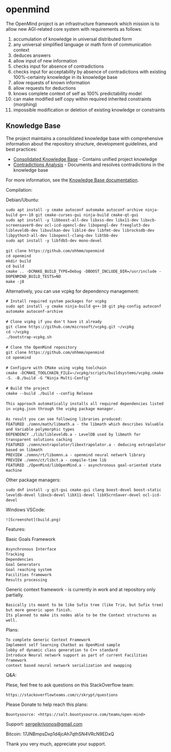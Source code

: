 # openmind

The OpenMind project is an infrastructure framework which mission is to allow new AGI-related core system with requirements as follows:

1. accumulation of knowledge in universal distributed form
1. any universal simplified language or math form of communication context
1. deduces answers
1. allow input of new information
1. checks input for absence of contradictions
1. checks input for acceptability by absence of contradictions with existing 100%-certainty knowledge in its knowledge base
1. allow requests of known information
1. allow requests for deductions
1. knows complete context of self as 100% predictability model
1. can make modified self copy within required inherited constraints (morphing)
1. impossible modification or deletion of existing knowledge or constraints 

## Knowledge Base

The project maintains a consolidated knowledge base with comprehensive information about the repository structure, development guidelines, and best practices:

- [Consolidated Knowledge Base](docs/knowledge_base/consolidated_knowledge_base.pdf) - Contains unified project knowledge
- [Contradictions Analysis](docs/knowledge_base/contradictions.pdf) - Documents and resolves contradictions in the knowledge base

For more information, see the [Knowledge Base documentation](docs/modules/ROOT/pages/reference/knowledge_base.adoc).

Compilation:

  Debian/Ubuntu:

    sudo apt install -y cmake autoconf automake autoconf-archive ninja-build g++-10 git cmake-curses-gui ninja-build cmake-qt-gui 
    sudo apt install -y libboost-all-dev libxss-dev libx11-dev libxcb-screensaver0-dev ocl-icd-opencl-dev libopengl-dev freeglut3-dev libleveldb-dev libvulkan-dev liblz4-dev libfmt-dev librocksdb-dev libpython3-all-dev libopencl-clang-dev libtbb-dev
    sudo apt install -y libfdb5-dev mono-devel 
    
    git clone https://github.com/ohhmm/openmind
    cd openmind
    mkdir build
    cd build
    cmake .. -DCMAKE_BUILD_TYPE=Debug -DBOOST_INCLUDE_DIR=/usr/include -DOPENMIND_BUILD_TESTS=NO
    make -j8
    
  Alternatively, you can use vcpkg for dependency management:

    # Install required system packages for vcpkg
    sudo apt install -y cmake ninja-build g++-10 git pkg-config autoconf automake autoconf-archive
    
    # Clone vcpkg if you don't have it already
    git clone https://github.com/microsoft/vcpkg.git ~/vcpkg
    cd ~/vcpkg
    ./bootstrap-vcpkg.sh
    
    # Clone the OpenMind repository
    git clone https://github.com/ohhmm/openmind
    cd openmind
    
    # Configure with CMake using vcpkg toolchain
    cmake -DCMAKE_TOOLCHAIN_FILE=~/vcpkg/scripts/buildsystems/vcpkg.cmake -S. -B./build -G "Ninja Multi-Config"
    
    # Build the project
    cmake --build ./build --config Release
    
    This approach automatically installs all required dependencies listed in vcpkg.json through the vcpkg package manager.

    As result you can see following libraries produced:
    FEATURED ./omnn/math/libmath.a - the libmath which describes Valuable and Variable polymorphic types
    DEPENDENCY ./lib/libleveldb.a - LevelDB used by libmath for transparent solutions caching
    FEATURED ./omnn/extrapolator/libextrapolator.a - deducing extrapolator based on libmath
    PREVIEW ./omnn/rt/libomnn.a - openmind neural network library
    PREVIEW ./omnn/ct/libct.a - compile-time lib
    FEATURED ./OpenMind/libOpenMind.a - asynchronous goal-oriented state machine

  Other package managers:

    sudo dnf install -y git-gui cmake-gui clang boost-devel boost-static leveldb-devel libxcb-devel libX11-devel libXScrnSaver-devel ocl-icd-devel

  Windows VSCode:

    ![Screenshot](build.png)

Features:

  Basic Goals Framework 
  
    Asynchronous Interface
    Tracking
    Dependencies
    Goal Generators
    Goal reaching system
    Facilities framework
    Results processing
    
  Generic context framework - is currently in work and at repository only partially.
  
    Basically its meant to be like Sufix tree (like Trie, but Sufix tree) but more generic upon finish.
    Its planned to make its nodes able to be the Context structures as well.

Plans:

    To complete Generic Context Framework
    Implement self learning Chatbot as OpenMind sample
    lobby of dynamic class generation to C++ standard
    Introduce Neural network support as part of current Facilities framework
    context based neural network serialization and swapping
  
Q&A:

  Plese, feel free to ask questions on this StackOverflow team: 

    https://stackoverflowteams.com/c/skrypt/questions

  
Please Donate to help reach this plans:

    Bountysource: <https://salt.bountysource.com/teams/open-mind>

Support: sergeikrivonos@gmail.com

Bitcoin: 17JNBmpsDxp1d4jcAh7qthSN4VRcN9EDxQ

Thank you very much, appreciate your support.

